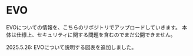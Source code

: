 # EVO
EVOについての情報を、こちらのリポジトリでアップロードしていきます。
本体は仕様上、セキュリティに関する問題を含むのでまだ公開できません。

2025.5.26:
EVOについて説明する図表を追加しました。
